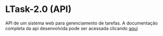 # LTask-2.0 (API)
API de um sistema web para gerenciamento de tarefas. A documentação completa da api desenvolvida pode ser acessada clicando <a href="https://documenter.getpostman.com/view/14806594/UVJkBtfB">aqui</a>